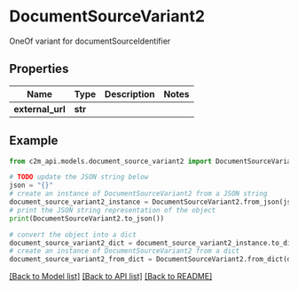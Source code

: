 # DocumentSourceVariant2

OneOf variant for documentSourceIdentifier

## Properties

Name | Type | Description | Notes
------------ | ------------- | ------------- | -------------
**external_url** | **str** |  | 

## Example

```python
from c2m_api.models.document_source_variant2 import DocumentSourceVariant2

# TODO update the JSON string below
json = "{}"
# create an instance of DocumentSourceVariant2 from a JSON string
document_source_variant2_instance = DocumentSourceVariant2.from_json(json)
# print the JSON string representation of the object
print(DocumentSourceVariant2.to_json())

# convert the object into a dict
document_source_variant2_dict = document_source_variant2_instance.to_dict()
# create an instance of DocumentSourceVariant2 from a dict
document_source_variant2_from_dict = DocumentSourceVariant2.from_dict(document_source_variant2_dict)
```
[[Back to Model list]](../README.md#documentation-for-models) [[Back to API list]](../README.md#documentation-for-api-endpoints) [[Back to README]](../README.md)


